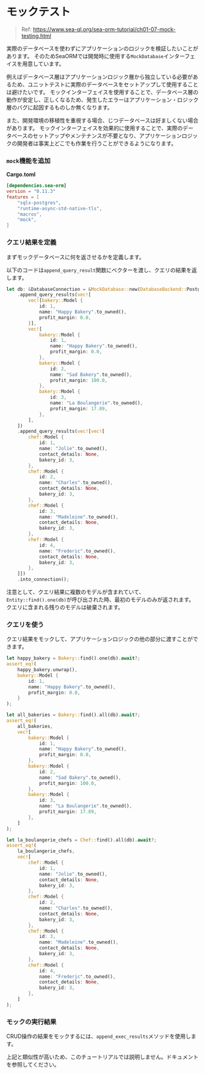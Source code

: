 # モックテスト

> Ref: https://www.sea-ql.org/sea-orm-tutorial/ch01-07-mock-testing.html

実際のデータベースを使わずにアプリケーションのロジックを検証したいことがあります。
そのためSeaORMでは開発時に使用する`MockDatabase`インターフェイスを用意しています。

例えばデータベース層はアプリケーションロジック層から独立している必要があるため、ユニットテストに実際のデータベースをセットアップして使用することは避けたいです。
モックインターフェイスを使用することで、データベース層の動作が安定し、正しくなるため、発生したエラーはアプリケーション・ロジック層のバグに起因するものしか無くなります。

また、開発環境の移植性を重視する場合、じつデータベースは好ましくない場合があります。
モックインターフェイスを効果的に使用することで、実際のデータベースのセットアップやメンテナンスが不要となり、アプリケーションロジックの開発者は事実上どこでも作業を行うことができるようになります。

### `mock`機能を追加

**Cargo.toml**

```toml
[dependencies.sea-orm]
version = "0.11.3"
features = [
	"sqlx-postgres",
	"runtime-async-std-native-tls",
	"macros",
    "mock",
]
```

### クエリ結果を定義

まずモックデータベースに何を返させるかを定義します。

以下のコードは`append_query_result`関数にベクターを渡し、クエリの結果を返します。

```rust
let db: &DatabaseConnection = &MockDatabase::new(DatabaseBackend::Postgres)
    .append_query_results(vec![
        vec![bakery::Model {
            id: 1,
            name: "Happy Bakery".to_owned(),
            profit_margin: 0.0,
        }],
        vec![
            bakery::Model {
                id: 1,
                name: "Happy Bakery".to_owned(),
                profit_margin: 0.0,
            },
            bakery::Model {
                id: 2,
                name: "Sad Bakery".to_owned(),
                profit_margin: 100.0,
            },
            bakery::Model {
                id: 3,
                name: "La Boulangerie".to_owned(),
                profit_margin: 17.89,
            },
        ],
    ])
    .append_query_results(vec![vec![
        chef::Model {
            id: 1,
            name: "Jolie".to_owned(),
            contact_details: None,
            bakery_id: 3,
        },
        chef::Model {
            id: 2,
            name: "Charles".to_owned(),
            contact_details: None,
            bakery_id: 3,
        },
        chef::Model {
            id: 3,
            name: "Madeleine".to_owned(),
            contact_details: None,
            bakery_id: 3,
        },
        chef::Model {
            id: 4,
            name: "Frederic".to_owned(),
            contact_details: None,
            bakery_id: 3,
        },
    ]])
    .into_connection();
```

注意として、クエリ結果に複数のモデルが含まれていて、`Entity::find().one(db)`が呼び出された時、最初のモデルのみが返されます。
クエリに含まれる残りのモデルは破棄されます。

### クエリを使う

クエリ結果をモックして、アプリケーションロジックの他の部分に渡すことができます。

```rust
let happy_bakery = Bakery::find().one(db).await?;
assert_eq!(
    happy_bakery.unwrap(),
    bakery::Model {
        id: 1,
        name: "Happy Bakery".to_owned(),
        profit_margin: 0.0,
    }
);

let all_bakeries = Bakery::find().all(db).await?;
assert_eq!(
    all_bakeries,
    vec![
        bakery::Model {
            id: 1,
            name: "Happy Bakery".to_owned(),
            profit_margin: 0.0,
        },
        bakery::Model {
            id: 2,
            name: "Sad Bakery".to_owned(),
            profit_margin: 100.0,
        },
        bakery::Model {
            id: 3,
            name: "La Boulangerie".to_owned(),
            profit_margin: 17.89,
        },
    ]
);

let la_boulangerie_chefs = Chef::find().all(db).await?;
assert_eq!(
    la_boulangerie_chefs,
    vec![
        chef::Model {
            id: 1,
            name: "Jolie".to_owned(),
            contact_details: None,
            bakery_id: 3,
        },
        chef::Model {
            id: 2,
            name: "Charles".to_owned(),
            contact_details: None,
            bakery_id: 3,
        },
        chef::Model {
            id: 3,
            name: "Madeleine".to_owned(),
            contact_details: None,
            bakery_id: 3,
        },
        chef::Model {
            id: 4,
            name: "Frederic".to_owned(),
            contact_details: None,
            bakery_id: 3,
        },
    ]
);
```

### モックの実行結果

CRUD操作の結果をモックするには、`append_exec_results`メソッドを使用します。

上記と類似性が高いため、このチュートリアルでは説明しません。ドキュメントを参照してください。
